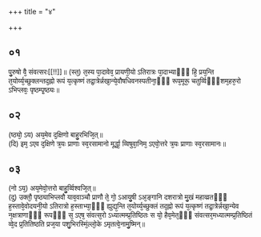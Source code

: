 +++
title = "४"

+++
## ०१
पु᳘रुषो वै᳘ संवत्सरः[[!!]]॥
(स्त᳘) त᳘स्य पा᳘दावेव᳘ प्रायणी᳘यो ऽतिरात्रः पा᳘दाभ्याᳫँ᳭ हि᳘ प्रय᳘न्ति त᳘योर्य्य᳘च्छुक्लन्तद᳘ह्नो रूपं य᳘त्कृष्णं तद्रा᳘त्रेर्न्नखा᳘न्ये᳘वौषधिवनस्पतीना᳘ᳫँ᳘ रूप᳘मूरू᳘ चतुर्व्विᳫँ᳭शम᳘हरु᳘रो ऽभिप्लवः᳘ पृष्ठम्पृ᳘ष्ठ्यः॥  
## ०२
(ष्ठ्यो᳘ ऽय) अय᳘मेव द᳘क्षिणो बाहु᳘रभिजि᳘त्॥  
(दि) इम᳘ ऽएव द᳘क्षिणे त्र᳘यः प्राणाः स्व᳘रसामानो मूर्द्धा᳘ व्विषुवा᳘निम᳘ ऽएवो᳘त्तरे त्र᳘यः प्राणाः स्व᳘रसामानः॥  
## ०३
(नो ऽय᳘) अय᳘मेवो᳘त्तरो बाहु᳘र्व्विश्वजि᳘त्॥  
(दु) उक्तौ᳘ पृष्ठ्याभिप्लवौ याव᳘वाञ्चौ प्राणौ ते᳘ गो᳘ ऽआयु᳘षी ऽअ᳘ङ्गानि दशरात्रो मु᳘खं महाव्व्रतᳫँ᳭ ह᳘स्तावे᳘वोदयनी᳘यो ऽतिरात्रो ह᳘स्ताभ्या᳘ᳫँ᳘ ह्युद्य᳘न्ति त᳘योर्य्य᳘च्छुक्लं तद᳘ह्नो रूपं य᳘त्कृष्णं तद्रा᳘त्रेर्न्नखा᳘न्येव न᳘क्षत्राणाᳫँ᳭ रूपᳫँ᳭ स᳘ ऽएष᳘ संवत्स᳘रो ऽध्यात्मम्प्र᳘तिष्ठितः स यो᳘ हैव᳘मेत᳘ᳫँ᳘ संवत्सर᳘मध्यात्मम्प्र᳘तिष्ठितं व्वे᳘द प्र᳘तितिष्ठति प्रज᳘या पशु᳘भिरस्मिं᳘ल्लो᳘के ऽमृतत्वे᳘नामु᳘ष्मिन्॥
